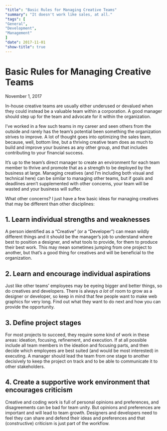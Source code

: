 ```yaml
---
"title": "Basic Rules for Managing Creative Teams"
"summary": "It doesn't work like sales, at all."
"tags": [
"General",
"Development",
"Management"
]
"date": 2017-11-01
"show-title": true
---
```

# Basic Rules for Managing Creative Teams

<p class="datetime">November 1, 2017</p>

In-house creative teams are usually either underused or devalued when they could instead be a valuable team within a corporation. A good manager should step up for the team and advocate for it within the organization. 

I’ve worked in a few such teams in my career and seen others from the outside and rarely has the team’s potential been something the organization strives to improve. A lot of thought goes into optimizing the sales team, because, well, bottom line, but a thriving creative team does as much to build and improve your busines as any other group, and that includes contributing to your financial success.

It’s up to the team’s direct manager to create an environment for each team member to thrive and promote that as a strength to be deployed by the business at large. Managing creatives (and I’m including both visual and technical here) can be similar to managing other teams, but if goals and deadlines aren’t supplemented with other concerns, your team will be wasted and your business will suffer.

What other concerns? I just have a few basic ideas for managing creatives that may be different than other disciplines:

## 1. Learn individual strengths and weaknesses
A person identified as a “Creative” (or a “Developer”) can mean wildly different things and it should be the manager’s job to understand where best to position a designer, and what tools to provide, for them to produce their best work. This may mean sometimes jumping from one project to another, but that’s a good thing for creatives and will be beneficial to the organization.

## 2. Learn and encourage individual aspirations
Just like other teams’ employees may be eyeing bigger and better things, so do creatives and developers. There is always *a lot* of room to grow as a designer or developer, so keep in mind that few people want to make web graphics for very long. Find out what they want to do next and how you can provide the opportunity. 

## 3. Define project stages
For most projects to succeed, they require some kind of work in these areas: ideation, focusing, refinement, and execution. If at all possible include all team members in the ideation and focusing parts, and then decide which employees are best suited (and would be most interested) in executing. A manager should lead the team from one stage to another decisively to keep the project on track and to be able to communicate it to other stakeholders. 

## 4. Create a supportive work environment that encourages criticism 
Creative and coding work is full of personal opinions and preferences, and disagreements can be bad for team unity. But opinions and preferences are important and will lead to team growth. Designers and developers need to feel they can share and defend their ideas and preferences and that (constructive) criticism is just part of the workflow. 
